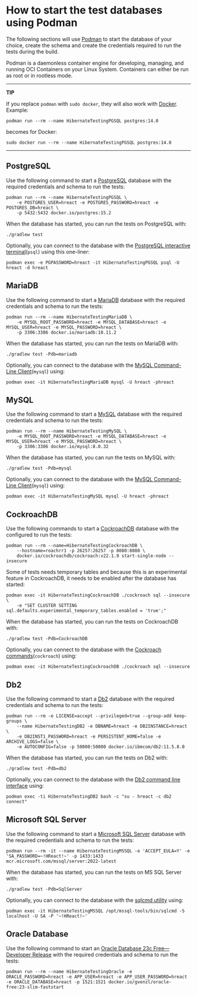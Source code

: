# How to start the test databases using Podman

The following sections will use [Podman][podman] to start the database of your choice,
create the schema and create the credentials required to run the tests during the build.

Podman is a daemonless container engine for developing, managing, and running OCI
Containers on your Linux System.
Containers can either be run as root or in rootless mode.

---
**TIP**

If you replace `podman` with `sudo docker`, they will also work with [Docker][docker].
Example:

```
podman run --rm --name HibernateTestingPGSQL postgres:14.0
```

becomes for Docker:

```
sudo docker run --rm --name HibernateTestingPGSQL postgres:14.0
```
---

[podman]:https://podman.io/
[docker]:https://www.docker.com/

## PostgreSQL

Use the following command to start a [PostgreSQL][postgresql] database with the
required credentials and schema to run the tests:

[postgresql]:https://www.postgresql.org


```
podman run --rm --name HibernateTestingPGSQL \
    -e POSTGRES_USER=hreact -e POSTGRES_PASSWORD=hreact -e POSTGRES_DB=hreact \
    -p 5432:5432 docker.io/postgres:15.2
```

When the database has started, you can run the tests on PostgreSQL with:

```
./gradlew test
```

Optionally, you can connect to the database with the [PostgreSQL interactive terminal][psql](`psql`)
using this one-liner:

```
podman exec -e PGPASSWORD=hreact -it HibernateTestingPGSQL psql -U hreact -d hreact
```

[psql]:https://www.postgresql.org/docs/14/app-psql.html

## MariaDB

Use the following command to start a [MariaDB][mariadb] database with the required credentials
and schema to run the tests:

[mariadb]:https://mariadb.org/

```
podman run --rm --name HibernateTestingMariaDB \
    -e MYSQL_ROOT_PASSWORD=hreact -e MYSQL_DATABASE=hreact -e MYSQL_USER=hreact -e MYSQL_PASSWORD=hreact \
    -p 3306:3306 docker.io/mariadb:10.11.2
```

When the database has started, you can run the tests on MariaDB with:

```
./gradlew test -Pdb=mariadb
```

Optionally, you can connect to the database with the [MySQL Command-Line Client][mysql-cli](`mysql`) using:

[mysql-cli]:https://www.mysql.com/

```
podman exec -it HibernateTestingMariaDB mysql -U hreact -phreact
```

## MySQL

Use the following command to start a [MySQL][mysql] database with the required credentials
and schema to run the tests:

[mysql]:https://www.mysql.com/

```
podman run --rm --name HibernateTestingMySQL \
    -e MYSQL_ROOT_PASSWORD=hreact -e MYSQL_DATABASE=hreact -e MYSQL_USER=hreact -e MYSQL_PASSWORD=hreact \
    -p 3306:3306 docker.io/mysql:8.0.32
```

When the database has started, you can run the tests on MySQL with:

```
./gradlew test -Pdb=mysql
```

Optionally, you can connect to the database with the [MySQL Command-Line Client][mysql-cli](`mysql`) using:

[mysql-cli]:https://www.mysql.com/

```
podman exec -it HibernateTestingMySQL mysql -U hreact -phreact
```

## CockroachDB

Use the following commands to start a [CockroachDB][cockroachdb] database with the
configured to run the tests:

[cockroachdb]:https://www.cockroachlabs.com/get-cockroachdb/

```
podman run --rm --name=HibernateTestingCockroachDB \
    --hostname=roachrr1 -p 26257:26257 -p 8080:8080 \
    docker.io/cockroachdb/cockroach:v22.1.9 start-single-node --insecure
```

Some of tests needs temporary tables and because this is an experimental feature in
CockroachDB, it needs to be enabled after the database has started:

```
podman exec -it HibernateTestingCockroachDB ./cockroach sql --insecure \
    -e "SET CLUSTER SETTING sql.defaults.experimental_temporary_tables.enabled = 'true';"
```

When the database has started, you can run the tests on CockroachDB with:

```
./gradlew test -Pdb=CockroachDB
```

Optionally, you can connect to the database with the [Cockroach commands][cockroach-cli](`cockroach`)
using:

```
podman exec -it HibernateTestingCockroachDB ./cockroach sql --insecure 
```

[cockroach-cli]:https://www.cockroachlabs.com/docs/stable/cockroach-commands.html

## Db2

Use the following command to start a [Db2][db2] database with the required credentials
and schema to run the tests:

[db2]:https://www.ibm.com/analytics/db2

```
podman run --rm -e LICENSE=accept --privileged=true --group-add keep-groups \
    --name HibernateTestingDB2 -e DBNAME=hreact -e DB2INSTANCE=hreact \
    -e DB2INST1_PASSWORD=hreact -e PERSISTENT_HOME=false -e ARCHIVE_LOGS=false \
    -e AUTOCONFIG=false -p 50000:50000 docker.io/ibmcom/db2:11.5.8.0
```

When the database has started, you can run the tests on Db2 with:

```
./gradlew test -Pdb=db2
```

Optionally, you can connect to the database with the [Db2 command line interface][db2-cli] using:

```
podman exec -ti HibernateTestingDB2 bash -c "su - hreact -c db2 connect"
```
[db2-cli]:https://www.ibm.com/support/knowledgecenter/en/SSEPEK_11.0.0/comref/src/tpc/db2z_commandlineprocessor.html

## Microsoft SQL Server

Use the following command to start a [Microsoft SQL Server][mssql] database with the required credentials
and schema to run the tests:

[mssql]:https://www.microsoft.com/en-gb/sql-server/

```
podman run --rm -it --name HibernateTestingMSSQL -e 'ACCEPT_EULA=Y' -e 'SA_PASSWORD=~!HReact!~' -p 1433:1433 mcr.microsoft.com/mssql/server:2022-latest
```

When the database has started, you can run the tests on MS SQL Server with:

```
./gradlew test -Pdb=SqlServer
```

Optionally, you can connect to the database with the [sqlcmd utility][sqlcmd-cli] using:

```
podman exec -it HibernateTestingMSSQL /opt/mssql-tools/bin/sqlcmd -S localhost -U SA -P '~!HReact!~'
```

[sqlcmd-cli]:https://docs.microsoft.com/en-us/sql/tools/sqlcmd-utility?view=sql-server-ver15

## Oracle Database

Use the following command to start an [Oracle Database 23c Free—Developer Release][oracle] with the required
credentials and schema to run the tests:

[oracle]:https://www.oracle.com/database/free/

```
podman run --rm --name HibernateTestingOracle -e ORACLE_PASSWORD=hreact -e APP_USER=hreact -e APP_USER_PASSWORD=hreact -e ORACLE_DATABASE=hreact -p 1521:1521 docker.io/gvenzl/oracle-free:23-slim-faststart
```
